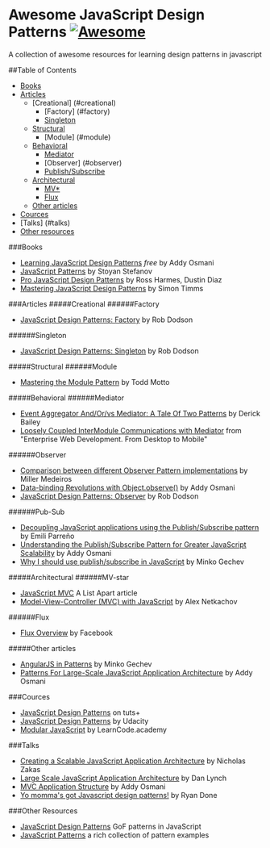 # Awesome JavaScript Design Patterns [![Awesome](https://cdn.rawgit.com/sindresorhus/awesome/d7305f38d29fed78fa85652e3a63e154dd8e8829/media/badge.svg)](https://github.com/sindresorhus/awesome)
 A collection of awesome resources for learning design patterns in javascript

##Table of Contents
- [Books](#books)
- [Articles](#articles)
  - [Creational] (#creational)
    - [Factory] (#factory)
    - [Singleton](#singleton)
  - [Structural](#structural)
    - [Module] (#module)
  - [Behavioral](#behavioral)
    - [Mediator](#mediator)
    - [Observer] (#observer)
    - [Publish/Subscribe](#pub-sub)
  - [Architectural](#architectural)
    - [MV*](#mv-star)
    - [Flux](#flux)
  - [Other articles](#other-articles)
- [Cources](#cources)
- [Talks] (#talks)
- [Other resources](#other-resources)
  
###Books
* [Learning JavaScript Design Patterns](https://addyosmani.com/resources/essentialjsdesignpatterns/book) *free* by Addy Osmani
* [JavaScript Patterns](https://www.goodreads.com/book/show/9422683-javascript-patterns) by Stoyan Stefanov
* [Pro JavaScript Design Patterns](https://www.goodreads.com/book/show/1960593.Pro_JavaScript_Design_Patterns) by Ross Harmes, Dustin Diaz
* [Mastering JavaScript Design Patterns](https://www.goodreads.com/book/show/23847040-mastering-javascript-design-patterns---essential-solutions-for-effective) by Simon Timms

###Articles
#####Creational
######Factory
* [JavaScript Design Patterns: Factory](http://robdodson.me/javascript-design-patterns-factory/) by Rob Dodson

######Singleton
* [JavaScript Design Patterns: Singleton](http://robdodson.me/javascript-design-patterns-singleton/) by Rob Dodson

#####Structural
######Module
* [Mastering the Module Pattern](https://toddmotto.com/mastering-the-module-pattern/) by Todd Motto

#####Behavioral
######Mediator
* [Event Aggregator And/Or/vs Mediator: A Tale Of Two Patterns](https://lostechies.com/derickbailey/2013/03/18/event-aggregator-andorvs-mediator-a-tale-of-two-patterns/) by Derick Bailey
* [Loosely Coupled InterModule Communications with Mediator](http://enterprisewebbook.com/ch6_large_js_apps.html#mediator_section) from "Enterprise Web Development. From Desktop to Mobile"

######Observer
* [Comparison between different Observer Pattern implementations](https://github.com/millermedeiros/js-signals/wiki/Comparison-between-different-Observer-Pattern-implementations) by Miller Medeiros
* [Data-binding Revolutions with Object.observe()](http://www.html5rocks.com/en/tutorials/es7/observe/) by Addy Osmani
* [JavaScript Design Patterns: Observer](http://robdodson.me/javascript-design-patterns-observer/) by Rob Dodson

######Pub-Sub
* [Decoupling JavaScript applications using the Publish/Subscribe pattern](http://dev.housetrip.com/2014/09/15/decoupling-javascript-apps-using-pub-sub-pattern/) by Emili Parreño
* [Understanding the Publish/Subscribe Pattern for Greater JavaScript Scalability](https://msdn.microsoft.com/en-us/magazine/hh201955.aspx) by Addy Osmani
* [Why I should use publish/subscribe in JavaScript](http://blog.mgechev.com/2013/04/24/why-to-use-publishsubscribe-in-javascript/) by Minko Gechev

#####Architectural
######MV-star
* [JavaScript MVC](http://alistapart.com/article/javascript-mvc) A List Apart article
* [Model-View-Controller (MVC) with JavaScript](https://alexatnet.com/articles/model-view-controller-mvc-javascript) by Alex Netkachov

######Flux
* [Flux Overview](https://facebook.github.io/flux/docs/overview.html#content) by Facebook

#####Other articles
* [AngularJS in Patterns](https://github.com/mgechev/angularjs-in-patterns) by Minko Gechev
* [Patterns For Large-Scale JavaScript Application Architecture](http://addyosmani.com/largescalejavascript/) by Addy Osmani

###Cources
* [JavaScript Design Patterns](http://code.tutsplus.com/courses/javascript-design-patterns) on tuts+
* [JavaScript Design Patterns](https://www.youtube.com/playlist?list=PLAwxTw4SYaPkGKjpeiLWz8ydvFEkmRkBn) by Udacity
* [Modular JavaScript](https://www.youtube.com/playlist?list=PLoYCgNOIyGABs-wDaaxChu82q_xQgUb4f) by LearnCode.academy

###Talks
* [Creating a Scalable JavaScript Application Architecture](https://youtu.be/b5pFv9NB9fs) by Nicholas Zakas
* [Large Scale JavaScript Application Architecture](https://youtu.be/kNrnRG1YgAQ) by Dan Lynch
* [MVC Application Structure](https://youtu.be/yIoPlBcW6XA) by Addy Osmani
* [Yo momma's got Javascript design patterns!](https://youtu.be/dMpp1_rJTXU) by Ryan Done

###Other Resources
* [JavaScript Design Patterns](http://www.dofactory.com/javascript/design-patterns) GoF patterns in JavaScript
* [JavaScript Patterns](https://github.com/shichuan/javascript-patterns) a rich collection of pattern examples
